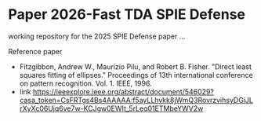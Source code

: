 # Paper 2026-Fast TDA SPIE Defense
working repository for the 2025 SPIE Defense paper ...



Reference paper 
* Fitzgibbon, Andrew W., Maurizio Pilu, and Robert B. Fisher. "Direct least squares fitting of ellipses." Proceedings of 13th international conference on pattern recognition. Vol. 1. IEEE, 1996.
* link https://ieeexplore.ieee.org/abstract/document/546029?casa_token=CsFRTgs4Bs4AAAAA:f5ayLLhvkk8jWmQ3RovrzvihsyDGiJLrXyXc06Ujq6ve7w-KCJgw0EWIt_5rLeq01ETMbeYWV2w

